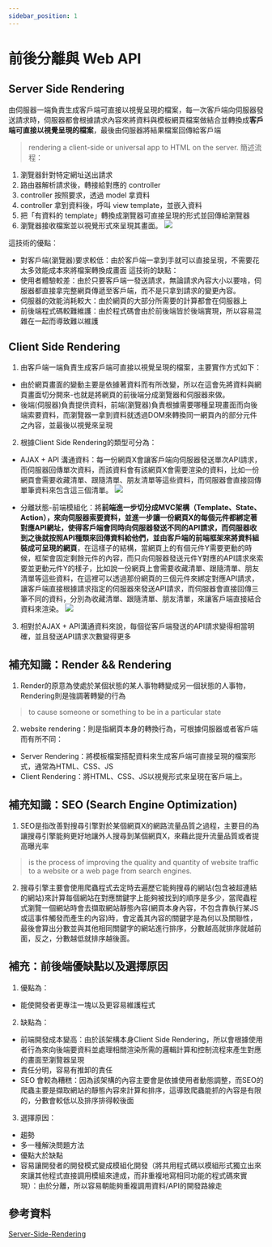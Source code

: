```yaml
---
sidebar_position: 1
---
```


# 前後分離與 Web API 

## Server Side Rendering
由伺服器一端負責生成客戶端可直接以視覺呈現的檔案，每一次客戶端向伺服器發送請求時，伺服器都會根據請求內容來將資料與模板網頁檔案做結合並轉換成**客戶端可直接以視覺呈現的檔案**，最後由伺服器將結果檔案回傳給客戶端
>  rendering a client-side or universal app to HTML on the server.
簡述流程：
1. 瀏覽器針對特定網址送出請求
2. 路由器解析請求後，轉接給對應的 controller
3. controller 按照要求，透過 model 拿資料
4. controller 拿到資料後，呼叫 view template，並嵌入資料
5. 把「有資料的 template」轉換成瀏覽器可直接呈現的形式並回傳給瀏覽器
6. 瀏覽器接收檔案並以視覺形式來呈現其畫面。
![](https://res.cloudinary.com/dqfxgtyoi/image/upload/v1633596645/blog/network/ClientAndServer/MVCModel_dgvnhm.png)

這技術的優點：
  - 對客戶端(瀏覽器)要求較低：由於客戶端一拿到手就可以直接呈現，不需要花太多效能成本來將檔案轉換成畫面
這技術的缺點：
  - 使用者體驗較差：由於只要客戶端一發送請求，無論請求內容大小以要啥，伺服器都直接拿完整網頁傳遞至客戶端，而不是只拿到請求的變更內容。
  - 伺服器的效能消耗較大：由於網頁的大部分所需要的計算都會在伺服器上
  - 前後端程式碼較難維護：由於程式碼會由於前後端皆於後端實現，所以容易混雜在一起而導致難以維護
## Client Side Rendering
1. 由客戶端一端負責生成客戶端可直接以視覺呈現的檔案，主要實作方式如下：
  - 由於網頁畫面的變動主要是依據著資料而有所改變，所以在這會先將資料與網頁畫面切分開來-也就是將網頁的前後端分成瀏覽器和伺服器來做。
  - 後端(伺服器)負責提供資料，前端(瀏覽器)負責根據需要哪種呈現畫面而向後端索要資料，而瀏覽器一拿到資料就透過DOM來轉換同一網頁內的部分元件之內容，並最後以視覺來呈現
2. 根據Client Side Rendering的類型可分為：
  - AJAX + API 溝通資料：每一份網頁X會讓客戶端向伺服器發送單次API請求，而伺服器回傳單次資料，而該資料會有該網頁X會需要渲染的資料，比如一份網頁會需要收藏清單、跟隨清單、朋友清單等這些資料，而伺服器會直接回傳單筆資料來包含這三個清單。
  ![](https://res.cloudinary.com/dqfxgtyoi/image/upload/v1644767265/twitter/course/AJAXAPI_snepwr.png)
  
  - 分離狀態-前端模組化：將**前端進一步切分成MVC架構（Template、State、Action），來向伺服器索要資料，並進一步讓一份網頁X的每個元件都綁定著對應API網址，使得客戶端會同時向伺服器發送不同的API請求，而伺服器收到之後就按照API種類來回傳資料給他們，並由客戶端的前端框架來將資料組裝成可呈現的網頁**，在這樣子的結構，當網頁上的有個元件Y需要更動的時候，框架會固定剩餘元件的內容，而只向伺服器發送元件Y對應的API請求來索要並更動元件Y的樣子，比如說一份網頁上會需要收藏清單、跟隨清單、朋友清單等這些資料，在這裡可以透過那份網頁的三個元件來綁定對應API請求，讓客戶端直接根據請求指定的伺服器來發送API請求，而伺服器會直接回傳三筆不同的資料，分別為收藏清單、跟隨清單、朋友清單，來讓客戶端直接結合資料來渲染。
  ![](https://res.cloudinary.com/dqfxgtyoi/image/upload/v1644767265/twitter/course/FrontendFramework_pkoc0h.png)
3. 相對於AJAX + API溝通資料來說，每個從客戶端發送的API請求變得相當明確，並且發送API請求次數變得更多


## 補充知識：Render && Rendering
1. Render的原意為使處於某個狀態的某人事物轉變成另一個狀態的人事物，Rendering則是強調著轉變的行為
> to cause someone or something to be in a particular state
2. website rendering：則是指網頁本身的轉換行為，可根據伺服器或者客戶端而有所不同：  
  - Server Rendering：將模板檔案搭配資料來生成客戶端可直接呈現的檔案形式，通常為HTML、CSS、JS
  - Client Rendering：將HTML、CSS、JS以視覺形式來呈現在客戶端上。

## 補充知識：SEO (Search Engine Optimization)
1. SEO是指改善對搜尋引擎對於某個網頁X的網路流量品質之過程，主要目的為讓搜尋引擎能夠更好地讓外人搜尋到某個網頁X，來藉此提升流量品質或者提高曝光率
> is the process of improving the quality and quantity of website traffic to a website or a web page from search engines.
2. 搜尋引擎主要會使用爬蟲程式去定時去遍歷它能夠搜尋的網站(包含被超連結的網站)來計算每個網站在對應關鍵字上能夠被找到的順序是多少，當爬蟲程式瀏覽一個網站時會去擷取網站靜態內容(網頁本身內容，不包含靠執行某JS或這事件觸發而產生的內容)時，會定義其內容的關鍵字是為何以及關聯性，最後會算出分數並與其他相同關鍵字的網站進行排序，分數越高就排序就越前面，反之，分數越低就排序越後面。

## 補充：前後端優缺點以及選擇原因
1. 優點為：
  - 能使開發者更專注一塊以及更容易維護程式
2. 缺點為：
  - 前端開發成本變高：由於該架構本身Client Side Rendering，所以會根據使用者行為來向後端要資料並處理相關渲染所需的邏輯計算和控制流程來產生對應的畫面至瀏覽器呈現
  - 責任分明，容易有推卸的責任
  - SEO 會較為糟糕：因為該架構的內容主要會是依據使用者動態調整，而SEO的爬蟲主要是擷取網站的靜態內容來計算和排序，這導致爬蟲能抓的內容是有限的，分數會較低以及排序排得較後面
3. 選擇原因： 
  - 趨勢
  - 多一種解決問題方法
  - 優點大於缺點
  - 容易讓開發者的開發模式變成模組化開發（將共用程式碼以模組形式獨立出來來讓其他程式直接調用模組來達成，而非重複地寫相同功能的程式碼來實現）：由於分離，所以容易朝能夠重複調用資料/API的開發路線走



## 參考資料
[Server-Side-Rendering](https://ithelp.ithome.com.tw/articles/10244948)